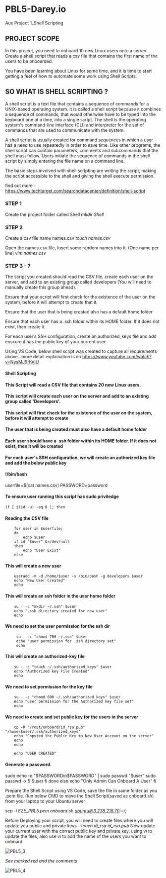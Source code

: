 # PBL5-Darey.io
Aux Project 1_Shell Scripting

## PROJECT SCOPE
In this project, you need to onboard 10 new Linux users onto a server. Create a shell script that reads a csv file that contains the first name of the users to be onboarded.

You have been learning about Linux for some time, and it is time to start getting a feel of how to automate some work using Shell Scripts.

## SO WHAT IS SHELL SCRIPTING ?
A shell script is a text file that contains a sequence of commands for a UNIX-based operating system. It is called a shell script because it combines a sequence of commands, that would otherwise have to be typed into the keyboard one at a time, into a single script. The shell is the operating system's command-line interface (CLI) and interpreter for the set of commands that are used to communicate with the system.

A shell script is usually created for command sequences in which a user has a need to use repeatedly in order to save time. Like other programs, the shell script can contain parameters, comments and subcommands that the shell must follow. Users initiate the sequence of commands in the shell script by simply entering the file name on a command line.

The basic steps involved with shell scripting are writing the script, making the script accessible to the shell and giving the shell execute permission.

find out more - https://www.techtarget.com/searchdatacenter/definition/shell-script


### STEP 1 
Create the project folder called Shell
*mkdir Shell*

### STEP 2 
Create a csv file name names.csv
*touch names.csv*

Open the names.csv file, Insert some random names into it. (One name per line)
*vim names.csv*

### STEP 3 - 7
The script you created should read the CSV file, create each user on the server, and add to an existing group called developers (You will need to manually create this group ahead).

Ensure that your script will first check for the existence of the user on the system, before it will attempt to create that it.

Ensure that the user that is being created also has a default home folder

Ensure that each user has a .ssh folder within its HOME folder. If it does not exist, then create it.

For each user’s SSH configuration, create an authorized_keys file and add ensxure it has the public key of your current user.

Using VS Code, below shell script was created to capture all requirements above...more detail explaination is on https://www.youtube.com/watch?v=NysMJ9rhVIU

#### Shell Scripting
#### This Script will read a CSV file that contains 20 new Linux users.
#### This script will create each user on the server and add to an existing group called 'Developers'.
#### This script will first check for the existence of the user on the system, before it will attempt to create
#### The user that is being created must also have a default home folder
#### Each user should have a .ssh folder within its HOME folder. If it does not exist, then it will be created
#### For each user's SSH configuration, we will create an authorized key file and add the below public key

#### !/bin/bash
userfile=$(cat names.csv)
PASSWORD=password

#### To ensure user running this script has sudo priviledge
    if [ $(id -u) -eq 0 ]; then

#### Reading the CSV file
        for user in $userfile;
        do
            echo $user
        if id "$user" &>/dev/null
        then
            echo "User Exist"
        else
        
#### This will create a new user
        useradd -m -d /home/$user -s /bin/bash -g developers $user
        echo "New User Created"
        echo
        
        
#### This will create an ssh folder in the user home folder
        su - -c "mkdir ~/.ssh" $user
        echo ".ssh directory created for new user"
        echo

#### We need to set the user permission for the ssh dir
         su - -c "chmod 700 ~/.ssh" $user
         echo "user permission for .ssh directory set"
         echo

#### This will create an authorized-key file
        su - -c "touch ~/.ssh/authorized_keys" $user
        echo "Authorized key File Created"
        echo

#### We need to set permission for the key file
        su - -c "chmod 600 ~/.ssh/authorized_keys" $user
        echo "user permission for the Authorized key file set"
        echo

#### We need to create and set public key for the users in the server
        cp -R "/root/onboard/id_rsa.pub" "/home/$user/.ssh/authorized_keys"
        echo "Copyied the Public Key to New User Account on the server"
        echo
        echo

        echo "USER CREATED"

#### Generate a password.
sudo echo -e "$PASSWORD\n$PASSWORD" | sudo passwd "$user"
sudo passwd -x 5 $user
            fi
        done
    else
    echo "Only Admin Can Onboard A User"
    fi



Prepare the Shell Script using VS Code, save the file in same folder as you .pem file. Run below CMD to move the Shell Script(saved as onboard.sh) from your laptop to your Ubuntu server

*scp -i EZE_PBL5.pem onboard.sh ubuntu@3.238.218.70:~/;*

Before Deploying your script, you will need to create files where you will update you public and private keys - *touch id_rsa id_rsa.pub*
Now update your current user with the correct public key and private key, using *vi* to update the files, also use *vi* to add the name of the users you want to onboard

![PBL5_3](https://user-images.githubusercontent.com/122687798/222316394-1b77c09b-341f-4136-9e47-96da13fd3552.JPG)

*See marked red and the comments*

![PBL5_4](https://user-images.githubusercontent.com/122687798/222321048-5697c49c-cb76-421f-b321-8497aa6cb2fb.jpg)

